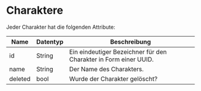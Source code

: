 # Charaktere

Jeder Charakter hat die folgenden Attribute:

| Name      | Datentyp | Beschreibung                                                     |
|-----------|----------|------------------------------------------------------------------|
| id        | String   | Ein eindeutiger Bezeichner für den Charakter in Form einer UUID. |
| name      | String   | Der Name des Charakters.                                         |
| deleted   | bool     | Wurde der Charakter gelöscht?                                    |
